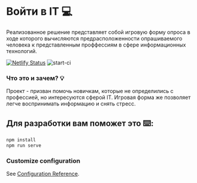 # Войти в IT :computer:

Реализованное решение представляет собой игровую форму опроса в ходе которого вычисляются предрасположенности опрашиваемого человека к представленным проффессиям в сфере информационных технологий.

[![Netlify Status](https://api.netlify.com/api/v1/badges/780d85bf-d626-4e5b-97a4-f33f8eafdad4/deploy-status)](https://app.netlify.com/sites/start-center-invest/deploys)
![start-ci](https://user-images.githubusercontent.com/48692866/191681661-8267d3ec-ed35-4603-94ee-2611505b461e.gif)

###  Что это и зачем? :bulb:

Проект - призван помочь новичкам, которые не определились с профессией, но интересуются сферой IT. Игровая форма же позволяет легче воспринимать информацию и снять стресс.


## Для разработки вам поможет это :keyboard:: 
```bash
npm install
npm run serve
```

### Customize configuration
See [Configuration Reference](https://cli.vuejs.org/config/).
